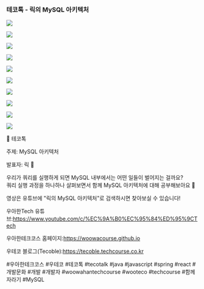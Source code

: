 ### 테코톡 - 릭의 MySQL 아키텍처

![](001.png)

![](002.png)

![](003.png)

![](004.png)

![](005.png)

![](006.png)

![](007.png)

![](008.png)

![](009.png)

![](010.png)

📮 테코톡

주제: MySQL 아키텍처

발표자: 릭 🦉

우리가 쿼리를 실행하게 되면 MySQL 내부에서는 어떤 일들이 벌어지는 걸까요?  
쿼리 실행 과정을 하나하나 살펴보면서 함께 MySQL 아키텍처에 대해 공부해보아요 🙌

영상은 유튜브에 "릭의 MySQL 아키텍처"로 검색하시면 찾아보실 수 있습니다!

우아한Tech 유튜브:https://www.youtube.com/c/%EC%9A%B0%EC%95%84%ED%95%9CTech

우아한테크코스 홈페이지:https://woowacourse.github.io

우테코 블로그(Tecoble):https://tecoble.techcourse.co.kr

#우아한테크코스 #우테코 #테코톡 #tecotalk #java #javascript #spring #react #개발문화 #개발 #개발자 #woowahantechcourse #wooteco #techcourse #함께자라기 #MySQL
